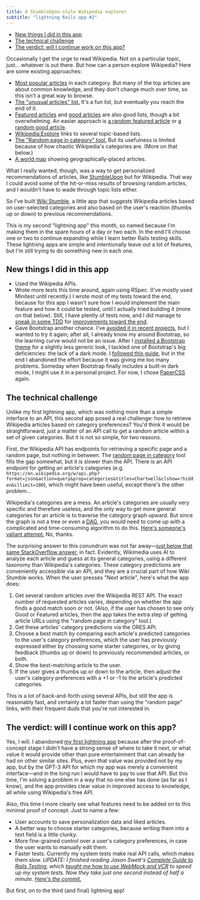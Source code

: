 ```yaml
---
title: A StumbleUpon-style Wikipedia explorer
subtitle: "lightning Rails app #2"
---
```


- [New things I did in this app](#new-things-i-did-in-this-app)
- [The technical challenge](#the-technical-challenge)
- [The verdict: will I continue work on this app?](#the-verdict-will-i-continue-work-on-this-app)

Occasionally I get the urge to read Wikipedia. Not on a particular topic, just… whatever is out there. But how can a person explore Wikipedia? Here are some existing approaches:

- [Most popular articles](https://wikirank.net/) in each category. But many of the top articles are about common knowledge, and they don't change much over time, so this isn't a great way to browse.
- [The "unusual articles" list.](https://en.wikipedia.org/wiki/Wikipedia:Unusual_articles) It's a fun list, but eventually you reach the end of it.
- [Featured articles](https://en.wikipedia.org/wiki/Wikipedia:Featured_articles) and [good articles](https://en.wikipedia.org/wiki/Wikipedia:Good_articles) are also good lists, though a bit overwhelming. An easier approach is [a random featured article](https://randomincategory.toolforge.org/Featured_articles?site=en.wikipedia.org) or [a random good article](https://randomincategory.toolforge.org/Good_articles?site=en.wikipedia.org).
- [Wikipedia:Explore](https://en.wikipedia.org/wiki/Wikipedia:Explore) links to several topic-based lists.
- [The "Random page in category" tool.](https://randomincategory.toolforge.org) But its usefulness is limited because of how chaotic Wikipedia's categories are. (More on that below.)
- [A world map](https://copernix.io/) showing geographically-placed articles.

What I really wanted, though, was a way to get personalized recommendations of articles, like [StumbleUpon](https://en.wikipedia.org/wiki/StumbleUpon) but for Wikipedia. That way I could avoid some of the hit-or-miss results of browsing random articles, and I wouldn't have to wade through topic lists either.

So I've built [Wiki Stumble](https://github.com/fpsvogel/wikistumble), a little app that suggests Wikipedia articles based on user-selected categories and also based on the user's reaction (thumbs up or down) to previous recommendations.

This is my second "lightning app" this month, so named because I'm making them in the spare hours of a day or two each. In the end I'll choose one or two to continue expanding while I learn better Rails testing skills. These lightning apps are simple and intentionally leave out a lot of features, but I'm still trying to do something new in each one.

## New things I did in this app

- Used the Wikipedia APIs.
- Wrote more tests this time around, again using RSpec. (I've mostly used Minitest until recently.) I wrote most of my tests toward the end, because for this app I wasn't sure how I would implement the main feature and how it could be tested, until I actually tried building it (more on that below). Still, I have plently of tests now, and I did manage to [sneak in some TDD](https://github.com/fpsvogel/wikistumble/commit/4281145325268afc0d56d1c4c8cb95f6836643e4#diff-b86f796c2cf34f7b413473d8caa19b6b0701757729fe74008aa8d6ee97621bbb) for [improvements toward the end](https://github.com/fpsvogel/wikistumble/commit/b19fb40f31e2123e6939a2f2a4040e466328979c#diff-b86f796c2cf34f7b413473d8caa19b6b0701757729fe74008aa8d6ee97621bbb).
- Gave Bootstrap another chance. I've [avoided it in recent projects](https://github.com/vinorodrigues/bootstrap-dark-5#method-4), but I wanted to try it again; after all, I already know my around Bootstrap, so the learning curve would not be an issue. After I [installed a Bootstrap theme](https://bootswatch.com/help/) for a slightly less generic look, I tackled one of Bootstrap's big deficiencies: the lack of a dark mode. I [followed this guide](https://github.com/vinorodrigues/bootstrap-dark-5#method-4), but in the end I abandoned the effort because it was giving me too many problems. Someday when Bootstrap finally includes a built-in dark mode, I might use it in a personal project. For now, I chose [PaperCSS](https://www.getpapercss.com) again.

## The technical challenge

Unlike my first lightning app, which was nothing more than a simple interface to an API, this second app posed a real challenge: how to retrieve Wikipedia articles based on category preferences? You'd think it would be straightforward, just a matter of an API call to get a random article within a set of given categories. But it is not so simple, for two reasons.

First, the Wikipedia API has endpoints for retrieving a specific page and a random page, but nothing in between. The [random page in category](https://randomincategory.toolforge.org) tool fills the gap somewhat, but it is slower than the API. There is an API endpoint for getting an article's categories (e.g. `https://en.wikipedia.org/w/api.php?format=json&action=query&prop=categories&titles=Chartwell&clshow=!hidden&cllimit=100`), which might have been useful, except there's the other problem…

Wikipedia's categories are a mess. An article's categories are usually very specific and therefore useless, and the only way to get more general categories for an article is to traverse the category graph upward. But since the graph is not a tree or even a [DAG](https://en.wikipedia.org/wiki/Directed_acyclic_graph), you would need to come up with a complicated and time-consuming algorithm to do this. [Here's someone's valiant attempt.](https://stackoverflow.com/a/65859846/4158773) No, thanks.

The surprising answer to this conundrum was not far away—[just below that same StackOverflow answer](https://stackoverflow.com/a/65801715/4158773), in fact. Evidently, Wikimedia uses AI to analyze each article and guess at its general categories, using a different taxonomy than Wikipedia's categories. These category predictions are conveniently accessible via an API, and they are a crucial part of how Wiki Stumble works. When the user presses "Next article", here's what the app does:

1. Get several random articles over the Wikipedia REST API. The exact number of requested articles varies, depending on whether the app finds a good match soon or not. (Also, if the user has chosen to see only Good or Featured articles, then the app takes the extra step of getting article URLs using the "random page in category" tool.)
2. Get these articles' category predictions via the ORES API.
3. Choose a best match by comparing each article's predicted categories to the user's category preferences, which the user has previously expressed either by choosing some starter categories, or by giving feedback (thumbs up or down) to previously recommended articles, or both.
4. Show the best-matching article to the user.
5. If the user gives a thumbs up or down to the article, then adjust the user's category preferences with a +1 or -1 to the article's predicted categories.

This is a lot of back-and-forth using several APIs, but still the app is reasonably fast, and certainly a lot faster than using the "random page" links, with their frequent duds that you're not interested in.

## The verdict: will I continue work on this app?

Yes, I will. I abandoned [my first lightning app](/posts/2021/gpt3-ai-story-writer) because after the proof-of-concept stage I didn't have a strong sense of where to take it next, or what value it would provide other than pure entertainment that can already be had on other similar sites. Plus, even that value was provided not by my app, but by the GPT-3 API for which my app was merely a convenient interface—and in the long run I would have to pay to use that API. But this time, I'm solving a problem in a way that no one else has done (as far as I know), and the app provides clear value in improved access to knowledge, all while using Wikipedia's free API.

Also, this time I more clearly see what features need to be added on to this minimal proof of concept. Just to name a few:

- User accounts to save personalization data and liked articles.
- A better way to choose starter categories, because writing them into a text field is a little clunky.
- More fine-grained control over a user's category preferences, in case the user wants to manually edit them.
- Faster tests. Currently my system tests make real API calls, which makes them slow. *UPDATE: I finished reading Jason Swett's [Complete Guide to Rails Testing](https://www.codewithjason.com/complete-guide-to-rails-testing/), which [taught me how to use WebMock and VCR](https://www.codewithjason.com/vcr-webmock-hello-world-tutorial/) to speed up my system tests. Now they take just one second instead of half a minute. [Here's the commit.](https://github.com/fpsvogel/wikistumble/commit/2609a345c034174cc54b708f5711034ebae1a0ea)*

But first, on to the third (and final) lightning app!
